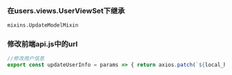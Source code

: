 ### 在users.views.UserViewSet下继承

```python
mixins.UpdateModelMixin
```

### 修改前端api.js中的url

```javascript
//修改用户信息
export const updateUserInfo = params => { return axios.patch(`${local_host}/users/1/`, params) }

```

